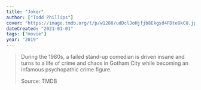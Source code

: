 ```yaml
---
title: "Joker"
author: ["Todd Phillips"]
cover: "https://image.tmdb.org/t/p/w1280/udDclJoHjfjb8Ekgsd4FDteOkCU.jpg"
dateCreated: "2021-01-01"
tags: ["movie"]
year: "2019"
---
```


> During the 1980s, a failed stand-up comedian is driven insane and turns to a life of crime and chaos in Gotham City while becoming an infamous psychopathic crime figure.
>
> Source: TMDB
